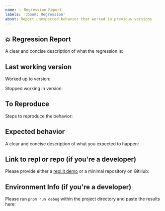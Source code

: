 ```yaml
---
name: 💥 Regression Report
labels: ':boom: Regression'
about: Report unexpected behavior that worked in previous versions
---
```


## 💥 Regression Report

A clear and concise description of what the regression is:

## Last working version

Worked up to version:

Stopped working in version:

## To Reproduce

Steps to reproduce the behavior:

## Expected behavior

A clear and concise description of what you expected to happen:

## Link to repl or repo (if you're a developer)

Please provide either a [repl.it demo](https://repl.it) or a minimal repository on GitHub:

## Environment Info (if you're a developer)

Please run `pnpm run debug` within the project directory and paste the results here:

